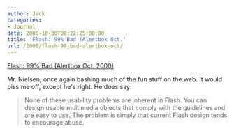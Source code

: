 ```yaml
---
author: Jack
categories:
- Journal
date: 2000-10-30T08:22:25+00:00
title: 'Flash: 99% Bad (Alertbox Oct.'
url: /2000/flash-99-bad-alertbox-oct/
---
```


[Flash: 99% Bad (Alertbox Oct. 2000)][1]

Mr. Nielsen, once again bashing much of the fun stuff on the web. It would piss me off, except he's right. He does say:
  


> None of these usability problems are inherent in Flash. You can design usable multimedia objects that comply with the guidelines and are easy to use. The problem is simply that current Flash design tends to encourage abuse.

  
>

 [1]: http://www.useit.com/alertbox/20001029.html